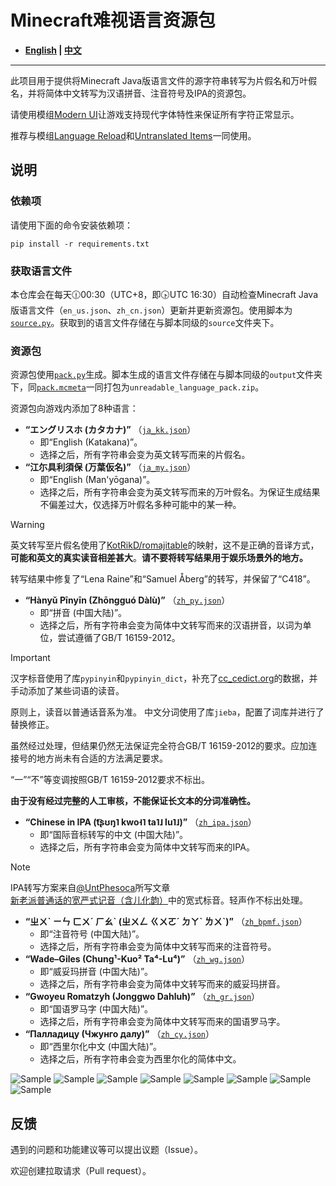 # Minecraft难视语言资源包

- **[English](README_en.md) | [中文](README.md)**

----

此项目用于提供将Minecraft Java版语言文件的源字符串转写为片假名和万叶假名，并将简体中文转写为汉语拼音、注音符号及IPA的资源包。

请使用模组[Modern UI](https://modrinth.com/mod/modern-ui)让游戏支持现代字体特性来保证所有字符正常显示。

推荐与模组[Language Reload](https://modrinth.com/mod/language-reload)和[Untranslated Items](https://www.curseforge.com/minecraft/mc-mods/untranslated-items)一同使用。

## 说明

### 依赖项

请使用下面的命令安装依赖项：

``` shell
pip install -r requirements.txt
```

### 获取语言文件

本仓库会在每天🕧00:30（UTC+8，即🕟UTC 16:30）自动检查Minecraft Java版语言文件（`en_us.json`、`zh_cn.json`）更新并更新资源包。使用脚本为[`source.py`](source.py)。获取到的语言文件存储在与脚本同级的`source`文件夹下。

### 资源包

资源包使用[`pack.py`](pack.py)生成。脚本生成的语言文件存储在与脚本同级的`output`文件夹下，同[`pack.mcmeta`](pack.mcmeta)一同打包为`unreadable_language_pack.zip`。

资源包向游戏内添加了8种语言：

- **“エングリスホ (カタカナ)”** （[`ja_kk.json`](output/ja_kk.json)）
  - 即“English (Katakana)”。
  - 选择之后，所有字符串会变为英文转写而来的片假名。
- **“江尓具利須保 (万葉仮名)”** （[`ja_my.json`](output/ja_my.json)）
  - 即“English (Man'yōgana)”。
  - 选择之后，所有字符串会变为英文转写而来的万叶假名。为保证生成结果不偏差过大，仅选择万叶假名多种可能中的某一种。

> [!WARNING]
> 英文转写至片假名使用了[KotRikD/romajitable](https://github.com/KotRikD/romajitable)的映射，这不是正确的音译方式，**可能和英文的真实读音相差甚大**。**请不要将转写结果用于娱乐场景外的地方。**
>
> 转写结果中修复了“Lena Raine”和“Samuel Åberg”的转写，并保留了“C418”。

- **“Hànyǔ Pīnyīn (Zhōngguó Dàlù)”** （[`zh_py.json`](output/zh_py.json)）
  - 即“拼音 (中国大陆)”。
  - 选择之后，所有字符串会变为简体中文转写而来的汉语拼音，以词为单位，尝试遵循了GB/T 16159-2012。

> [!IMPORTANT]
> 汉字标音使用了库`pypinyin`和`pypinyin_dict`，补充了[cc_cedict.org](https://cc-cedict.org/)的数据，并手动添加了某些词语的读音。
>
> 原则上，读音以普通话音系为准。
> 中文分词使用了库`jieba`，配置了词库并进行了替换修正。
>
> 虽然经过处理，但结果仍然无法保证完全符合GB/T 16159-2012的要求。应加连接号的地方尚未有合适的方法满足要求。
>
> “一”“不”等变调按照GB/T 16159-2012要求不标出。
>
> **由于没有经过完整的人工审核，不能保证长文本的分词准确性。**

- **“Chinese in IPA (t͡ʂʊŋ˥ kwo˧˥ ta˥˩ lu˥˩)”** （[`zh_ipa.json`](output/zh_ipa.json)）
  - 即“国际音标转写的中文 (中国大陆)”。
  - 选择之后，所有字符串会变为简体中文转写而来的IPA。

> [!NOTE]
> IPA转写方案来自[@UntPhesoca](https://www.zhihu.com/people/UntW)所写文章[新老派普通话的宽严式记音（含儿化韵）](https://zhuanlan.zhihu.com/p/38258415)中的宽式标音。轻声作不标出处理。

- **“ㄓㄨˋ ㄧㄣ ㄈㄨˊ ㄏㄠˋ (ㄓㄨㄥ ㄍㄨㄛˊ ㄉㄚˋ ㄌㄨˋ)”** （[`zh_bpmf.json`](output/zh_bpmf.json)）
  - 即“注音符号 (中国大陆)”。
  - 选择之后，所有字符串会变为简体中文转写而来的注音符号。
- **“Wade–Giles (Chung¹-Kuo² Ta⁴-Lu⁴)”** （[`zh_wg.json`](output/zh_wg.json)）
  - 即“威妥玛拼音 (中国大陆)”。
  - 选择之后，所有字符串会变为简体中文转写而来的威妥玛拼音。
- **“Gwoyeu Romatzyh (Jonggwo Dahluh)”** （[`zh_gr.json`](output/zh_gr.json)）
  - 即“国语罗马字 (中国大陆)”。
  - 选择之后，所有字符串会变为简体中文转写而来的国语罗马字。
- **“Палладицу (Чжунго далу)”** （[`zh_cy.json`](output/zh_cy.json)）
  - 即“西里尔化中文 (中国大陆)”。
  - 选择之后，所有字符串会变为西里尔化的简体中文。

![Sample](sample/sample_ja_kk.png)
![Sample](sample/sample_ja_my.png)
![Sample](sample/sample_zh_py.png)
![Sample](sample/sample_zh_ipa.png)
![Sample](sample/sample_zh_bpmf.png)
![Sample](sample/sample_zh_wg.png)
![Sample](sample/sample_zh_gr.png)
![Sample](sample/sample_zh_cy.png)

## 反馈

遇到的问题和功能建议等可以提出议题（Issue）。

欢迎创建拉取请求（Pull request）。
